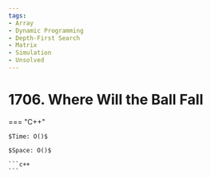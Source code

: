 ```yaml
---
tags:
- Array
- Dynamic Programming
- Depth-First Search
- Matrix
- Simulation
- Unsolved
---
```



# 1706. Where Will the Ball Fall

=== "C++"

    $Time: O()$

    $Space: O()$

    ```c++
    ```